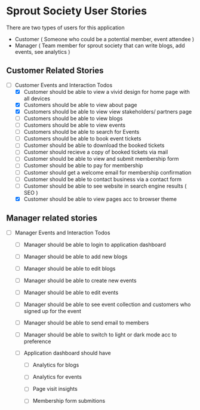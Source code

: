 # Sprout Society User Stories

There are two types of users for this application
- Customer ( Someone who could be a potential member, event attendee )   
- Manager ( Team member for sprout society that can write blogs, add events, see analytics )


## Customer Related Stories 

- [ ] Customer Events and Interaction Todos
    - [x] Customer should be able to view a vivid design for home page with all devices
    - [x] Customers should be able to view about page 
    - [x] Customers should be able to view view stakeholders/ partners page
    - [ ] Customers should be able to view blogs
    - [ ] Customers should be able to view events
    - [ ] Customers should be able to search for Events
    - [ ] Customers should be able to book event tickets
    - [ ] Customer should be able to download the booked tickets
    - [ ] Customer should recieve a copy of booked tickets via mail
    - [ ] Customer should be able to view and submit membership form
    - [ ] Customer should be able to pay for membership
    - [ ] Customer should get a welcome email for membership confirmation
    - [ ] Customer should be able to contact business via a contact form
    - [ ] Customer should be able to see website in search engine results ( SEO )
    - [x] Customer should be able to view pages acc to browser theme

## Manager related stories

- [ ] Manager Events and Interaction Todos
    - [ ] Manager should be able to login to application dashboard
    - [ ] Manager should be able to add new blogs
    - [ ] Manager should be able to edit blogs
    - [ ] Manager should be able to create new events
    - [ ] Manager should be able to edit events
    - [ ] Manager should be able to see event collection and customers who signed up for the event
    - [ ] Manager should be able to send email to members
    - [ ] Manager should be able to switch to light or dark mode acc to preference

    - [ ] Application dashboard should have 
        - [ ] Analytics for blogs
        - [ ] Analytics for events
        - [ ] Page visit insights
        - [ ] Membership form submitions
        


    

